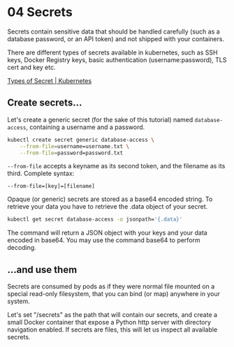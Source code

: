 # 04 Secrets

Secrets contain sensitive data that should be handled carefully (such as a database password, or
an API token) and not shipped with your containers.

There are different types of secrets available in kubernetes, such as SSH keys, Docker
Registry keys, basic authentication (username:password), TLS cert and key etc.

[Types of Secret | Kubernetes](https://kubernetes.io/docs/concepts/configuration/secret/#secret-types)

## Create secrets...

Let's create a generic secret (for the sake of this tutorial) named `database-access`, containing
a username and a password.

```bash
kubectl create secret generic database-access \
    --from-file=username=username.txt \
    --from-file=password=password.txt
```

`--from-file` accepts a keyname as its second token, and the filename as its third. Complete syntax:

`--from-file=[key]=[filename]`

Opaque (or generic) secrets are stored as a base64 encoded string. To retrieve your data you have to retrieve
the .data object of your secret.

```bash
kubectl get secret database-access -o jsonpath='{.data}'
```

The command will return a JSON object with your keys and your data encoded in base64. You may use the command
base64 to perform decoding.

## ...and use them

Secrets are consumed by pods as if they were normal file mounted on a special read-only filesystem, that
you can bind (or map) anywhere in your system.

Let's set "/secrets" as the path that will contain our secrets, and create a small Docker container that expose a
Python http server with directory navigation enabled. If secrets are files, this will let us inspect all available
secrets.

